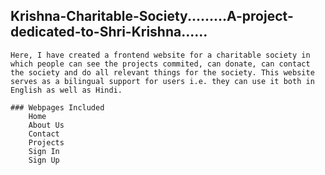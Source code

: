 ## Krishna-Charitable-Society.........A-project-dedicated-to-Shri-Krishna......

    Here, I have created a frontend website for a charitable society in which people can see the projects commited, can donate, can contact the society and do all relevant things for the society. This website serves as a bilingual support for users i.e. they can use it both in English as well as Hindi.

    ### Webpages Included
        Home
        About Us
        Contact
        Projects
        Sign In
        Sign Up
        

